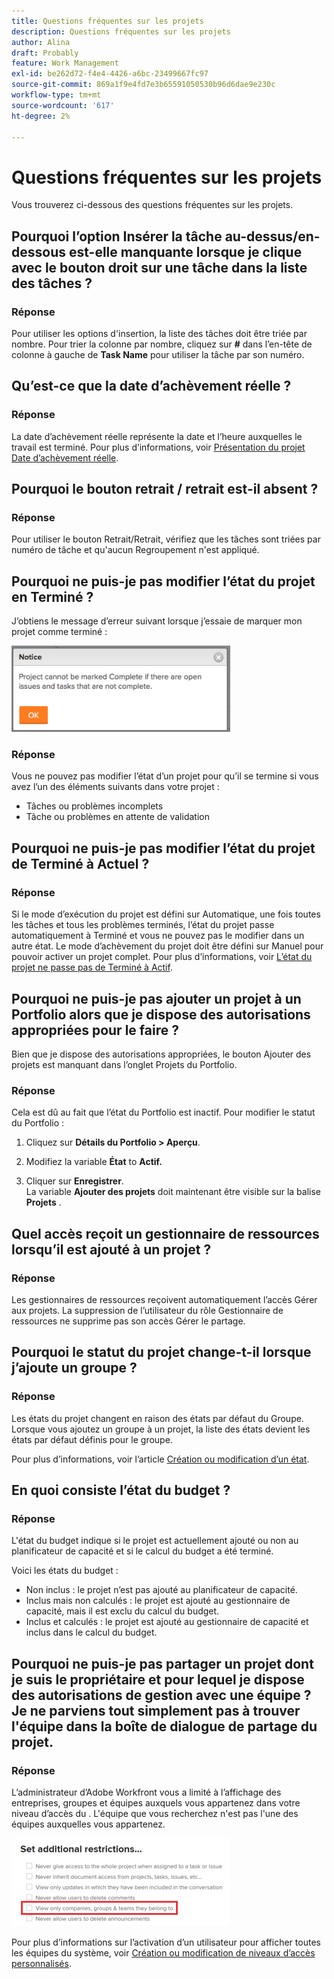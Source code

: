 ```yaml
---
title: Questions fréquentes sur les projets
description: Questions fréquentes sur les projets
author: Alina
draft: Probably
feature: Work Management
exl-id: be262d72-f4e4-4426-a6bc-23499667fc97
source-git-commit: 869a1f9e4fd7e3b65591050530b96d6dae9e230c
workflow-type: tm+mt
source-wordcount: '617'
ht-degree: 2%

---
```


# Questions fréquentes sur les projets

Vous trouverez ci-dessous des questions fréquentes sur les projets.

## Pourquoi l’option Insérer la tâche au-dessus/en-dessous est-elle manquante lorsque je clique avec le bouton droit sur une tâche dans la liste des tâches ?

### Réponse

Pour utiliser les options d&#39;insertion, la liste des tâches doit être triée par nombre. Pour trier la colonne par nombre, cliquez sur **#** dans l’en-tête de colonne à gauche de **Task Name** pour utiliser la tâche par son numéro.

## Qu’est-ce que la date d’achèvement réelle ?

### Réponse

La date d’achèvement réelle représente la date et l’heure auxquelles le travail est terminé. Pour plus d’informations, voir [Présentation du projet Date d’achèvement réelle](../../../manage-work/projects/planning-a-project/project-actual-completion-date.md).

## Pourquoi le bouton retrait / retrait est-il absent ?

### Réponse

Pour utiliser le bouton Retrait/Retrait, vérifiez que les tâches sont triées par numéro de tâche et qu&#39;aucun Regroupement n&#39;est appliqué.

## Pourquoi ne puis-je pas modifier l’état du projet en Terminé ?

J’obtiens le message d’erreur suivant lorsque j’essaie de marquer mon projet comme terminé :

![Project_FAQ_Complete_Error_message.png](assets/project-faq-complete-error-message-350x138.png)

### Réponse

Vous ne pouvez pas modifier l’état d’un projet pour qu’il se termine si vous avez l’un des éléments suivants dans votre projet :

* Tâches ou problèmes incomplets
* Tâche ou problèmes en attente de validation

## Pourquoi ne puis-je pas modifier l’état du projet de Terminé à Actuel ?

### Réponse

Si le mode d’exécution du projet est défini sur Automatique, une fois toutes les tâches et tous les problèmes terminés, l’état du projet passe automatiquement à Terminé et vous ne pouvez pas le modifier dans un autre état. Le mode d’achèvement du projet doit être défini sur Manuel pour pouvoir activer un projet complet. Pour plus d’informations, voir [L’état du projet ne passe pas de Terminé à Actif](../../../manage-work/projects/tips-tricks-and-troubleshooting/project-status-does-not-change-from-complete-to-current.md).

## Pourquoi ne puis-je pas ajouter un projet à un Portfolio alors que je dispose des autorisations appropriées pour le faire ?

Bien que je dispose des autorisations appropriées, le bouton Ajouter des projets est manquant dans l’onglet Projets du Portfolio.

### Réponse

Cela est dû au fait que l’état du Portfolio est inactif. Pour modifier le statut du Portfolio :

1. Cliquez sur **Détails du Portfolio > Aperçu**.
1. Modifiez la variable **État** to **Actif.**

1. Cliquer sur **Enregistrer**.\
   La variable **Ajouter des projets** doit maintenant être visible sur la balise **Projets** .

## Quel accès reçoit un gestionnaire de ressources lorsqu’il est ajouté à un projet ?

### Réponse

Les gestionnaires de ressources reçoivent automatiquement l’accès Gérer aux projets. La suppression de l’utilisateur du rôle Gestionnaire de ressources ne supprime pas son accès Gérer le partage.

## Pourquoi le statut du projet change-t-il lorsque j’ajoute un groupe ?

### Réponse

Les états du projet changent en raison des états par défaut du Groupe. Lorsque vous ajoutez un groupe à un projet, la liste des états devient les états par défaut définis pour le groupe.

Pour plus d’informations, voir l’article [Création ou modification d’un état](../../../administration-and-setup/customize-workfront/creating-custom-status-and-priority-labels/create-or-edit-a-status.md).

## En quoi consiste l’état du budget ?

### Réponse

L&#39;état du budget indique si le projet est actuellement ajouté ou non au planificateur de capacité et si le calcul du budget a été terminé.

Voici les états du budget :

* Non inclus : le projet n’est pas ajouté au planificateur de capacité.
* Inclus mais non calculés : le projet est ajouté au gestionnaire de capacité, mais il est exclu du calcul du budget.
* Inclus et calculés : le projet est ajouté au gestionnaire de capacité et inclus dans le calcul du budget.

## Pourquoi ne puis-je pas partager un projet dont je suis le propriétaire et pour lequel je dispose des autorisations de gestion avec une équipe ? Je ne parviens tout simplement pas à trouver l&#39;équipe dans la boîte de dialogue de partage du projet.

### Réponse

L’administrateur d’Adobe Workfront vous a limité à l’affichage des entreprises, groupes et équipes auxquels vous appartenez dans votre niveau d’accès du . L&#39;équipe que vous recherchez n&#39;est pas l&#39;une des équipes auxquelles vous appartenez.

![](assets/view-only-team-groups-companies-they-belong-to-350x141.png)

Pour plus d’informations sur l’activation d’un utilisateur pour afficher toutes les équipes du système, voir [Création ou modification de niveaux d’accès personnalisés](../../../administration-and-setup/add-users/configure-and-grant-access/create-modify-access-levels.md).

